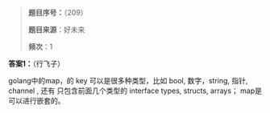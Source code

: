 > **题目序号：**（209）
>
> **题目来源**：好未来       
>
> **频次**：1

**答案1：**（行飞子）

golang中的map，的 key 可以是很多种类型，比如 bool, 数字，string, 指针, channel , 还有 只包含前面几个类型的 interface types, structs, arrays； map是可以进行嵌套的。
